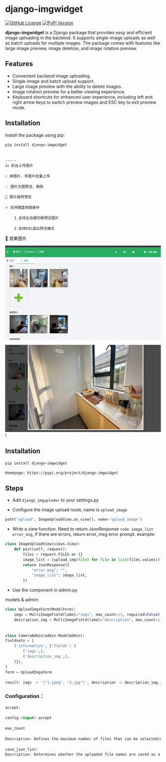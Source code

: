 # django-imgwidget

[![GitHub License](https://img.shields.io/github/license/RelaxedDong/django_imguploder)](https://opensource.org/licenses/MIT)
[![PyPI Version](https://img.shields.io/pypi/v/django-imgwidget)](https://pypi.org/project/django-imgwidget)

**django-imgwidget** is a Django package that provides easy and efficient image uploading in the backend. It supports single-image uploads as well as batch uploads for multiple images. The package comes with features like large image preview, image deletion, and image rotation preview.

## Features

- Convenient backend image uploading.
- Single-image and batch upload support.
- Large image preview with the ability to delete images.
- Image rotation preview for a better viewing experience.
- Keyboard shortcuts for enhanced user experience, including left and right arrow keys to switch preview images and ESC key to exit preview mode.

## Installation

Install the package using pip:

```bash
pip install django-imgwidget


-----
👍 后台上传图片

⚡️ 单图片、多图片批量上传

✨ 图片大图预览、删除

🐰 图片旋转预览

🔥 支持键盘快捷操作

    1.支持左右键切换预览图片
    
    2.支持ESC退出预览模式
```

🌈 效果图片

![img_3.png](img_3.png)

![img_1.png](img_1.png)!

Installation
-----
`pip install django-imgwidget`

`Homepage: https://pypi.org/project/django-imgwidget`

Steps
-----
- Add `django_imguploder` to your settings.py

- Configure the image upload route, name is `upload_image`

```python
path("upload", ImageUploadView.as_view(), name='upload_image')
```

- Write a view function.
Need to return JsonResponse `code image_list error_msg`, if there are errors, return error_msg error prompt. example:
```python 
class ImageUploadView(views.View):
    def post(self, request):
        files = request.FILES or {}
        image_list = [upload_img(file) for file in list(files.values())]
        return JsonResponse({
            "error_msg": "",
            "image_list": image_list,
        })
```

- Use the component in admin.py

models & admin:
```python
class UploadImgsForm(ModelForm):
    imgs = MultiImageField(label="imgs", max_count=13, required=False)
    description_img = MultiImageField(label="description", max_count=1, required=False, save_json_list=False)


class CameraAdmin(admin.ModelAdmin):
fieldsets = [
    ('information', {'fields': (
        ('imgs',),
        ('description_img',),
    )}),
]
form = UploadImgsForm

result: imgs -> '["1.jpeg", "2.jpg"]', description -> description_img.jpeg
```


### Configuration：
```html
accept:

config <input> accept

max_count

Description: Defines the maximum number of files that can be selected/uploaded using the file input.

save_json_list:
Description: Determines whether the uploaded file names are saved as a JSON-formatted list or string.
```